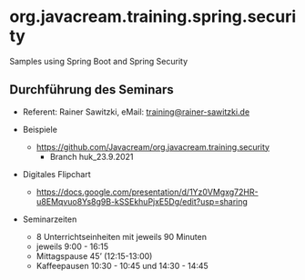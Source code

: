 # org.javacream.training.spring.security
Samples using Spring Boot and Spring Security

## Durchführung des Seminars

* Referent: Rainer Sawitzki, eMail: training@rainer-sawitzki.de

* Beispiele
  * https://github.com/Javacream/org.javacream.training.security
    *  Branch huk_23.9.2021
    
* Digitales Flipchart
  * https://docs.google.com/presentation/d/1Yz0VMgxg72HR-u8EMqvuo8Ys8g9B-kSSEkhuPjxE5Dg/edit?usp=sharing
  
* Seminarzeiten
  * 8 Unterrichtseinheiten mit jeweils 90 Minuten
  * jeweils 9:00 - 16:15
  * Mittagspause 45’ (12:15-13:00)
  * Kaffeepausen 10:30 - 10:45 und 14:30 - 14:45
   
